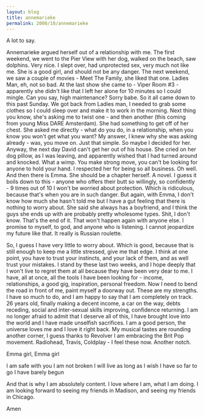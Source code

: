 ```yaml
---
layout: blog
title: annemarieke
permalink: 2000/10/annemarieke
---
```


A lot to say.

Annemarieke argued herself out of a relationship with me. The first weekend, we went to the Pier View with her dog, walked on the beach, saw dolphins. Very nice. I slept over, had unprotected sex, very much not like me. She is a good girl, and should not be any danger. The next weekend, we saw a couple of movies - Meet The Family, she liked that one. Ladies Man, eh, not so bad. At the last show she came to - Viper Room #3 - apparently she didn't like that I left her alone for 10 minutes so I could mingle. Can you say, high maintenance? Sorry babe.
So it all came down to this past Sunday. We got back from Ladies man, I needed to grab some clothes so I could sleep over and make it to work in the morning. Next thing you know, she's asking me to twist one - and then another (this coming from young Miss DARE Amsterdam). She had something to get off of her chest. She asked me directly - what do you do, in a relationship, when you know you won't get what you want? My answer, I knew why she was asking already - was, you move on. Just that simple. So maybe I decided for her.
Anyway, the next day David can't get her out of his house. She cried on her dog pillow, as I was leaving, and apparently wished that I had turned around and knocked. What a wimp. You make strong move, you can't be looking for anyone to hold your hand. I respected her for being so all business. Oh well.
And then there is Emma. She should be a chapter herself. A novel. I guess it boils down to this - anyone who offers their butt so willingly, so confidently - 9 times out of 10 I won't be worried about protection. Which is ridiculous, because that's when you are in such danger. But again, with Emma, I don't know how much she hasn't told me but I have a gut feeling that there is nothing to worry about. She said she always has a boyfriend, and I think the guys she ends up with are probably pretty wholesome types.
Shit, I don't know. That's the end of it. That won't happen again with anyone else. I promise to myself, to god, and anyone who is listening. I cannot jeopardize my future like that. It really is Russian roulette.

So, I guess I have very little to worry about. Which is good, because that is still enough to keep me a little stressed, give me that edge. I think at one point, you have to trust your instincts, and your lack of them, and as well trust your mistakes. I stand by these last two weeks, and I hope deeply that I won't live to regret them at all because they have been very dear to me. I have, all at once, all the tools I have been looking for - income, relationships, a good gig, inspiration, personal freedom. Now I need to bend the road in front of me, paint myself a doorway out. These are my strengths.
I have so much to do, and I am happy to say that I am completely on track. 26 years old, finally making a decent income, a car on the way, debts receding, social and inter-sexual skills improving, confidence returning. I am no longer afraid to admit that I deserve all of this, I have brought love into the world and I have made unselfish sacrifices. I am a good person, the universe loves me and I love it right back.
My musical tastes are rounding another corner, I guess thanks to Revolver I am embracing the Brit Pop movement. Radiohead, Travis, Coldplay - I feel these now. Another notch.

Emma girl, Emma girl

I am safe with you
I am not broken
I will live as long as I wish
I have so far to go
I have barely begun

And that is why I am absolutely content. I love where I am, what I am doing. I am looking forward to seeing my friends in Madison, and seeing my friends in Chicago.

Amen
